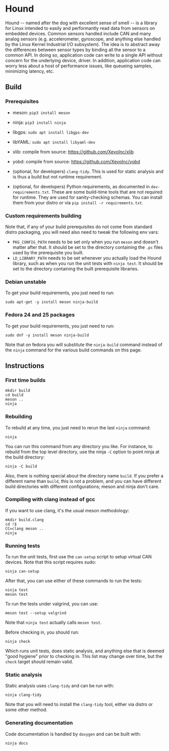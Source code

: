 # Hound
Hound -- named after the dog with excellent sense of smell -- is a library for
Linux intended to easily and performantly read data from sensors on embedded
devices.  Common sensors handled include CAN and many analog sensors (e.g.
accelerometer, gyroscope, and anything else handled by the Linux Kernel
Industrial I/O subsystem). The idea is to abstract away the differences between
sensor types by binding all the sensor to a common API. In doing so, application
code can write to a single API without concern for the underlying device,
driver. In addition, application code can worry less about a host of performance
issues, like queueing samples, minimizing latency, etc.

## Build

### Prerequisites
- meson: `pip3 install meson`

- ninja: `pip3 install ninja`

- libgps: `sudo apt install libgps-dev`

- libYAML: `sudo apt install libyaml-dev`

- xlib: compile from source: https://github.com/XevoInc/xlib

- yobd: compile from source: https://github.com/XevoInc/yobd

- (optional, for developers) `clang-tidy`. This is used for static analysis and
  is thus a build but not runtime requirement.

- (optional, for developers) Python requirements, as documented in
  `dev-requirements.txt`. These are some build-time tools that are not required
  for runtime. They are used for sanity-checking schemas. You can install them
  from your distro or via `pip install -r requirements.txt`.

### Custom requirements building

Note that, if any of your build prerequisites do not come from standard distro
packaging, you will need also need to tweak the following env vars:

- `PKG_CONFIG_PATH` needs to be set only when you run `meson` and doesn't matter
  after that. It should be set to the directory containing the `.pc` files used
  by the prerequisite you built.
- `LD_LIBRARY_PATH` needs to be set whenever you actually load the Hound
  library, such as when you run the unit tests with `ninja test`. It should be
  set to the directory containing the built prerequisite libraries.

### Debian unstable

To get your build requirements, you just need to run:

```
sudo apt-get -y install meson ninja-build
```

### Fedora 24 and 25 packages

To get your build requirements, you just need to run:

```
sudo dnf -y install meson ninja-build
```

Note that on fedora you will substitute the `ninja-build` command instead of
the `ninja` command for the various build commands on this page.

## Instructions

### First time builds

```
mkdir build
cd build
meson ..
ninja
```

### Rebuilding

To rebuild at any time, you just need to rerun the last `ninja` command:

```
ninja
```

You can run this command from any directory you like. For instance, to rebuild
from the top level directory, use the ninja `-C` option to point ninja at the
build directory:

```
ninja -C build
```

Also, there is nothing special about the directory name `build`. If you prefer a
different name than `build`, this is not a problem, and you can have different
build directories with different configurations; meson and ninja don't care.

### Compiling with clang instead of gcc

If you want to use clang, it's the usual meson methodology:

```
mkdir build.clang
cd !$
CC=clang meson ..
ninja
```

### Running tests
To run the unit tests, first use the `can-setup` script to setup virtual CAN
devices. Note that this script requires sudo:
```
ninja can-setup
```
After that, you can use either of these commands to run the tests:
```
ninja test
meson test
```

To run the tests under valgrind, you can use:
```
meson test --setup valgrind
```
Note that `ninja test` actually calls `meson test`.

Before checking in, you should run:
```
ninja check
```

Which runs unit tests, does static analysis, and anything else that is deemed
"good hygiene" prior to checking in. This list may change over time, but the
`check` target should remain valid.

### Static analysis
Static analysis uses `clang-tidy` and can be run with:
```
ninja clang-tidy
```

Note that you will need to install the `clang-tidy` tool, either via distro or
some other method.

### Generating documentation
Code documentation is handled by `doxygen` and can be built with:
```
ninja docs
```
